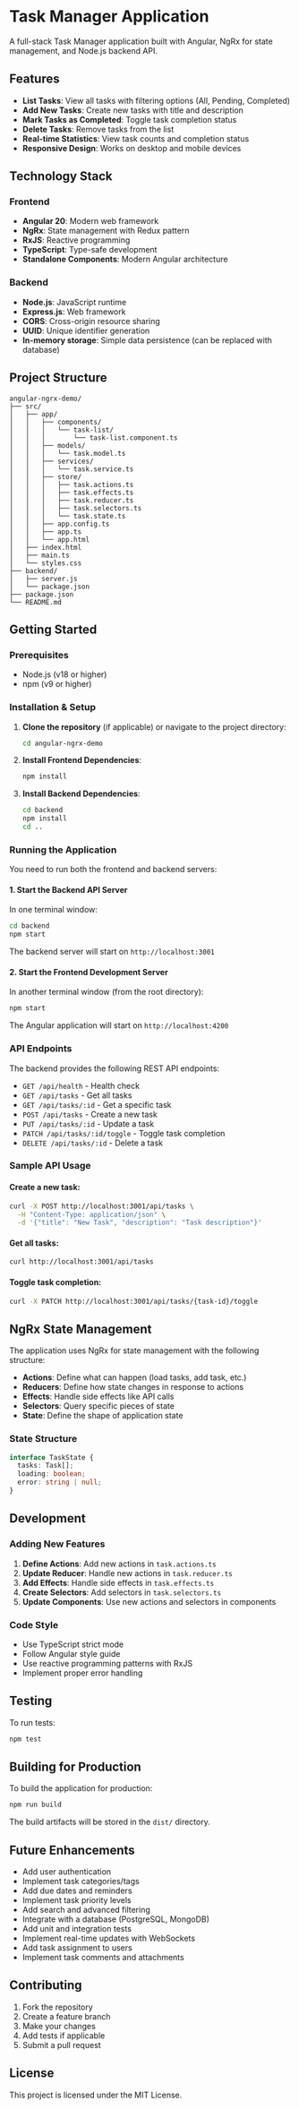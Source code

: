 # Task Manager Application

A full-stack Task Manager application built with Angular, NgRx for state management, and Node.js backend API.

## Features

- **List Tasks**: View all tasks with filtering options (All, Pending, Completed)
- **Add New Tasks**: Create new tasks with title and description
- **Mark Tasks as Completed**: Toggle task completion status
- **Delete Tasks**: Remove tasks from the list
- **Real-time Statistics**: View task counts and completion status
- **Responsive Design**: Works on desktop and mobile devices

## Technology Stack

### Frontend
- **Angular 20**: Modern web framework
- **NgRx**: State management with Redux pattern
- **RxJS**: Reactive programming
- **TypeScript**: Type-safe development
- **Standalone Components**: Modern Angular architecture

### Backend
- **Node.js**: JavaScript runtime
- **Express.js**: Web framework
- **CORS**: Cross-origin resource sharing
- **UUID**: Unique identifier generation
- **In-memory storage**: Simple data persistence (can be replaced with database)

## Project Structure

```
angular-ngrx-demo/
├── src/
│   ├── app/
│   │   ├── components/
│   │   │   └── task-list/
│   │   │       └── task-list.component.ts
│   │   ├── models/
│   │   │   └── task.model.ts
│   │   ├── services/
│   │   │   └── task.service.ts
│   │   ├── store/
│   │   │   ├── task.actions.ts
│   │   │   ├── task.effects.ts
│   │   │   ├── task.reducer.ts
│   │   │   ├── task.selectors.ts
│   │   │   └── task.state.ts
│   │   ├── app.config.ts
│   │   ├── app.ts
│   │   └── app.html
│   ├── index.html
│   ├── main.ts
│   └── styles.css
├── backend/
│   ├── server.js
│   └── package.json
├── package.json
└── README.md
```

## Getting Started

### Prerequisites

- Node.js (v18 or higher)
- npm (v9 or higher)

### Installation & Setup

1. **Clone the repository** (if applicable) or navigate to the project directory:
   ```bash
   cd angular-ngrx-demo
   ```

2. **Install Frontend Dependencies**:
   ```bash
   npm install
   ```

3. **Install Backend Dependencies**:
   ```bash
   cd backend
   npm install
   cd ..
   ```

### Running the Application

You need to run both the frontend and backend servers:

#### 1. Start the Backend API Server

In one terminal window:
```bash
cd backend
npm start
```

The backend server will start on `http://localhost:3001`

#### 2. Start the Frontend Development Server

In another terminal window (from the root directory):
```bash
npm start
```

The Angular application will start on `http://localhost:4200`

### API Endpoints

The backend provides the following REST API endpoints:

- `GET /api/health` - Health check
- `GET /api/tasks` - Get all tasks
- `GET /api/tasks/:id` - Get a specific task
- `POST /api/tasks` - Create a new task
- `PUT /api/tasks/:id` - Update a task
- `PATCH /api/tasks/:id/toggle` - Toggle task completion
- `DELETE /api/tasks/:id` - Delete a task

### Sample API Usage

#### Create a new task:
```bash
curl -X POST http://localhost:3001/api/tasks \
  -H "Content-Type: application/json" \
  -d '{"title": "New Task", "description": "Task description"}'
```

#### Get all tasks:
```bash
curl http://localhost:3001/api/tasks
```

#### Toggle task completion:
```bash
curl -X PATCH http://localhost:3001/api/tasks/{task-id}/toggle
```

## NgRx State Management

The application uses NgRx for state management with the following structure:

- **Actions**: Define what can happen (load tasks, add task, etc.)
- **Reducers**: Define how state changes in response to actions
- **Effects**: Handle side effects like API calls
- **Selectors**: Query specific pieces of state
- **State**: Define the shape of application state

### State Structure

```typescript
interface TaskState {
  tasks: Task[];
  loading: boolean;
  error: string | null;
}
```

## Development

### Adding New Features

1. **Define Actions**: Add new actions in `task.actions.ts`
2. **Update Reducer**: Handle new actions in `task.reducer.ts`
3. **Add Effects**: Handle side effects in `task.effects.ts`
4. **Create Selectors**: Add selectors in `task.selectors.ts`
5. **Update Components**: Use new actions and selectors in components

### Code Style

- Use TypeScript strict mode
- Follow Angular style guide
- Use reactive programming patterns with RxJS
- Implement proper error handling

## Testing

To run tests:
```bash
npm test
```

## Building for Production

To build the application for production:
```bash
npm run build
```

The build artifacts will be stored in the `dist/` directory.

## Future Enhancements

- Add user authentication
- Implement task categories/tags
- Add due dates and reminders
- Implement task priority levels
- Add search and advanced filtering
- Integrate with a database (PostgreSQL, MongoDB)
- Add unit and integration tests
- Implement real-time updates with WebSockets
- Add task assignment to users
- Implement task comments and attachments

## Contributing

1. Fork the repository
2. Create a feature branch
3. Make your changes
4. Add tests if applicable
5. Submit a pull request

## License

This project is licensed under the MIT License.
